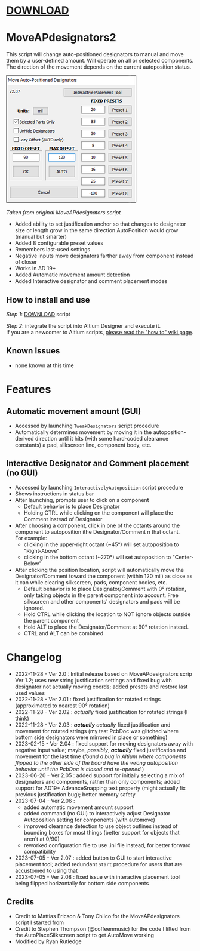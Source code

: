 # [DOWNLOAD](https://altium-designer-addons.github.io/DownGit/#/home?url=https://github.com/Altium-Designer-addons/scripts-libraries/tree/master/Scripts%20-%20PCB/MoveAPdesignators2)

# MoveAPdesignators2
This script will change auto-positioned designators to manual and move them by a user-defined amount. Will operate on all or selected components.\
The direction of the movement depends on the current autoposition status.

![GUI Screenshot](MoveAPdesignators2_GUI.png)

*Taken from original MoveAPdesignators script*

- Added ability to set justification anchor so that changes to designator size or length grow in the same direction AutoPosition would grow (manual but smarter)
- Added 8 configurable preset values
- Remembers last-used settings
- Negative inputs move designators farther away from component instead of closer
- Works in AD 19+
- Added Automatic movement amount detection
- Added Interactive designator and comment placement modes

## How to install and use
_Step 1_: [DOWNLOAD](https://altium-designer-addons.github.io/DownGit/#/home?url=https://github.com/Altium-Designer-addons/scripts-libraries/tree/master/Scripts%20-%20PCB/MoveAPdesignators2) script

_Step 2_: integrate the script into Altium Designer and execute it.\
If you are a newcomer to Altium scripts, [please read the "how to" wiki page](https://github.com/Altium-Designer-addons/scripts-libraries/wiki/HowTo_execute_scripts).

## Known Issues
- none known at this time

# Features
## Automatic movement amount (GUI)
- Accessed by launching `TweakDesignators` script procedure
- Automatically determines movement by moving it in the autoposition-derived direction until it hits (with some hard-coded clearance constants) a pad, silkscreen line, component body, etc.
## Interactive Designator and Comment placement (no GUI)
- Accessed by launching `InteractivelyAutoposition` script procedure
- Shows instructions in status bar
- After launching, prompts user to click on a component
    - Default behavior is to place Designator
    - Holding CTRL while clicking on the component will place the Comment instead of Designator
- After choosing a component, click in one of the octants around the component to autoposition ithe Designator/Comment n that octant.\
For example: 
    - clicking in the upper-right octant (~45°) will set autoposition to "Right-Above"
    - clicking in the bottom octant (~270°) will set autoposition to "Center-Below"
- After clicking the position location, script will automatically move the Designator/Comment toward the component (within 120 mil) as close as it can while clearing silkscreen, pads, component bodies, etc.
    - Default behavior is to place Designator/Comment with 0° rotation, only taking objects in the parent component into account. Free silkscreen and other components' designators and pads will be ignored.
    - Hold CTRL while clicking the location to NOT ignore objects outside the parent component
    - Hold ALT to place the Designator/Comment at 90° rotation instead.
    - CTRL and ALT can be combined

# Changelog
- 2022-11-28 - Ver 2.0 : Initial release based on MoveAPdesignators scrip Ver 1.2; uses new string justification settings and fixed bug with designator not actually moving coords; added presets and restore last used values
- 2022-11-28 - Ver 2.01 : fixed justification for rotated strings (approximated to nearest 90° rotation)
- 2022-11-28 - Ver 2.02 : *actually* fixed justification for rotated strings (I think)
- 2022-11-28 - Ver 2.03 : ***actually*** *actually* fixed justification and movement for rotated strings (my test PcbDoc was glitched where bottom side designators were mirrored in place or something)
- 2023-02-15 - Ver 2.04 : fixed support for moving designators away with negative input value; maybe, *possibly*, ***actually*** fixed justification and movement for the last time (*found a bug in Altium where components flipped to the other side of the board have the wrong autoposition behavior until the PcbDoc is closed and re-opened.*)
- 2023-06-20 - Ver 2.05 : added support for initially selecting a mix of designators and components, rather than only components; added support for AD19+ AdvanceSnapping text property (might actually fix previous justification bug); better memory safety
- 2023-07-04 - Ver 2.06 : 
    - added automatic movement amount support
    - added command (no GUI) to interactively adjust Designator Autoposition setting for components (with automove)
    - improved clearance detection to use object outlines instead of bounding boxes for most things (better support for objects that aren't at 0/90)
    - reworked configuration file to use .ini file instead, for better forward compatibility
- 2023-07-05 - Ver 2.07 : added button to GUI to start interactive placement tool; added redundant `Start` procedure for users that are accustomed to using that
- 2023-07-05 - Ver 2.08 : fixed issue with interactive placement tool being flipped horizontally for bottom side components

## Credits
  - Credit to Mattias Ericson & Tony Chilco for the MoveAPdesignators script I started from
  - Credit to Stephen Thompson (@coffeenmusic) for the code I lifted from the AutoPlaceSilkscreen script to get AutoMove working
  - Modified by Ryan Rutledge
